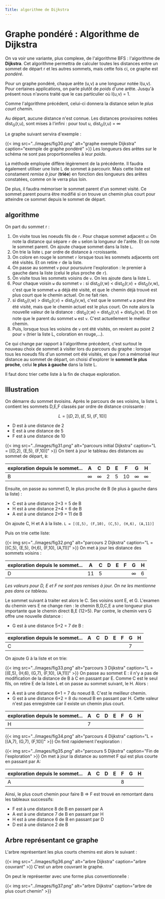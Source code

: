 ```yaml
---
Title: algorithme de Dijkstra
---
```


# Graphe pondéré : Algorithme de Dijkstra
On va voir une variante, plus complexe, de l'algorithme BFS : l'algorithme de **Dijkstra**. Cet algorithme permettra de calculer toutes les distances entre un sommet de départ r et les autres sommets, mais cette fois ci, ce graphe est *pondéré*.

Pour un graphe pondéré, chaque arête (u,v) a une longueur notée l(u,v). Pour certaines applications, on parle plutôt de *poids* d'une arête. Jusqu'à présent nous n'avons traité que le cas particulier où l(u,v) = 1.

Comme l'algorithme précédent, celui-ci donnera la distance selon le *plus court chemin*.

Au départ, aucune distance n'est connue. Les distances provisoires notées dist<sub>G</sub>(r,u), sont mises à l'infini : pour tout u, dist<sub>G</sub>(r,u) = &#x221E;

Le graphe suivant servira d'exemple : 

{{< img src="../images/fig30.png" alt="graphe exemple Dijkstra" caption="exemple de graphe pondéré" >}}
Les longueurs des arêtes sur le schéma ne sont pas proportionnelles à leur *poids*. 

La méthode employée diffère légèrement de la précédente. Il faudra également utiliser une liste L de sommet à parcourir. Mais cette liste est constament *remise à jour* (**triée**) en fonction des longueurs des arêtes constatées, comme on le verra plus loin.

De plus, il faudra mémoriser le sommet parent d'un sommet visité. Ce sommet parent pourra être modifié si on trouve un chemin plus court pour atteindre ce sommet depuis le sommet de départ.

## algorithme

On part du sommet r : 

> 
1. On visite tous les noeuds fils de `r`. Pour chaque sommet adjacent `u`: On note la distance qui sépare `r` de `u` selon la longueur de l'arête. Et on note le sommet parent. On ajoute chaque sommet dans la liste `L`.
2. On trie la liste `L` par ordre de distance à `r`croissante.
3. On colore en rouge le sommet `r` lorsque tous les sommets adjacents ont été visités. Et on retire `r` de la liste.
4. On passe au sommet `v` pour poursuivre l'exploration : le premier à gauche dans la liste (celui le plus proche de `r`).
5. On visite tous les sommets voisins de `v`. On les ajoute dans la liste L.
6. Pour chaque voisin `w` du sommet `v` : si dist<sub>G</sub>(r,w) < dist<sub>G</sub>(r,v) + dist<sub>G</sub>(v,w), c'est que le sommet `w` a déjà été visité, et que le chemin déjà trouvé est plus court que le chemin actuel. On ne fait rien.
7. si dist<sub>G</sub>(r,w) > dist<sub>G</sub>(r,v) + dist<sub>G</sub>(v,w), c'est que le sommet `w` a peut être été visité, mais que le chemin actuel est le plus court. On note alors la nouvelle valeur de la distance : dist<sub>G</sub>(r,w) = dist<sub>G</sub>(r,v) + dist<sub>G</sub>(v,w). Et on note que le parent du sommet `w` est `v`. C'est actuellement le meilleur chemin.
8. Puis, lorsque tous les voisins de `v` ont été visités, on revient au point 2 pour `v` (trier la liste L, coloration en rouge,...).

Ce qui change par rapport à l'algorithme précédent, c'est surtout le nouveau choix de sommet à visiter lors du parcours du graphe : lorsque tous les noeuds fils d'un sommet ont été visités, et que l'on a mémorisé leur distance au sommet de départ, on choisi d'explorer le **sommet le plus proche**, celui **le plus à gauche** dans la liste L.

Il faut donc trier cette liste à la fin de chaque exploration.

## Illustration

On démarre du sommet `B`voisins. Après le parcours de ses voisins, la liste L contient les sommets D,E,F classés par ordre de distance croissante : 

$$L = [(D,2), (E,5), (F,10)]$$

* D est à une distance de 2
* E est à une distance de 5
* F est à une distance de 10

{{< img src="../images/fig31.png" alt="parcours initial Dijkstra" caption="L = [(D,2), (E,5), (F,10)]" >}}
On tient à jour le tableau des distances au sommet de départ, `B`:

| exploration depuis le sommet... | A | C | D | E | F | G | H |
| --- | --- | --- | --- | --- | --- | --- | --- |
| B | &#x221E; | &#x221E; | 2 | 5 | 10 | &#x221E; |  &#x221E; |

Ensuite, on passe au sommet D, le plus proche de B (le plus à gauche dans la liste) : 

* C est à une distance 2+3 = 5 de B
* H est à une distance 2+4 = 6 de B
* A est à une distance 2+9 = 11 de B

On ajoute C, H et A à la liste. `L = [(E,5), (F,10), (C,5), (H,6), (A,11)]` 

Puis on trie cette liste:

{{< img src="../images/fig32.png" alt="parcours 2 Dijkstra" caption="L = [(C,5), (E,5), (H,6), (F,10), (A,11)]" >}}
On met à jour les distance des sommets voisins : 



| exploration depuis le sommet... | A | C | D | E | F | G | H |
| --- | --- | --- | --- | --- | --- | --- | --- |
| D | 11 | 5 |  |  |  | &#x221E; |  6 |

*Les valeurs pour D, E et F ne sont pas remises à jour. On ne les mentionne pas dans ce tableau.*


Le sommet suivant à traiter est alors le C. Ses voisins sont E, et G. L'examen du chemin vers E ne change rien : le chemin B,D,C,E a une longueur plus importante que le chemin direct B,E (12>5). Par contre, le chemin vers G offre une nouvelle distance : 

* G est à une distance 5+2 = 7 de B : 

| exploration depuis le sommet... | A | C | D | E | F | G | H |
| --- | --- | --- | --- | --- | --- | --- | --- |
| C |  |  |  |  |  | 7 |   |

On ajoute G à la liste et on trie:

{{< img src="../images/fig33.png" alt="parcours 3 Dijkstra" caption="L = [(E,5), (H,6), (G,7), (F,10), (A,11)]" >}}
On passe au sommet E : il n'y a pas de modification de la distance de B à C en passant par E. Comme C est le seul fils, on retire E de la liste L et on passe au sommet suivant, le H. Alors : 

* A est à une distance 6+1 = 7 du noeud B. C'est le meilleur chemin.
* G est à une distance 6+2 = 8 du noeud B en passant par H. Cette valeur n'est pas enregistrée car il existe un chemin plus court.

| exploration depuis le sommet... | A | C | D | E | F | G | H |
| --- | --- | --- | --- | --- | --- | --- | --- |
| H | 7 |  |  |  |  |  |   |

{{< img src="../images/fig34.png" alt="parcours 4 Dijkstra" caption="L = [(A,7), (G,7), (F,10)]" >}}
On finit rapidement l'exploration : 

{{< img src="../images/fig35.png" alt="parcours 5 Dijkstra" caption="Fin de l'exploration" >}}
On met à jour la distance au sommet F qui est plus courte en passant par A:

| exploration depuis le sommet... | A | C | D | E | F | G | H |
| --- | --- | --- | --- | --- | --- | --- | --- |
| A |  |  |  |  | 8 |  |   |


Ainsi, le plus court chemin pour faire B => F est trouvé en remontant dans les tableaux successifs:

* F est à une distance 8 de B en passant par A
* A est à une distance 7 de B en passant par H
* H est à une distance 6 de B en passant par D
* D est à une distance 2 de B

## Arbre représentant ce graphe

L'arbre représentant les plus courts chemins est alors le suivant : 

{{< img src="../images/fig36.png" alt="arbre Dijkstra" caption="arbre couvrant" >}}
C'est un arbre couvrant le graphe.

On peut le représenter avec une forme plus conventionnelle : 

{{< img src="../images/fig37.png" alt="arbre Dijkstra" caption="arbre de plus court chemin" >}}